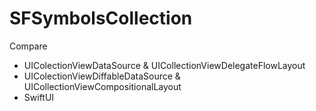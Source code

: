 # SFSymbolsCollection
Compare 
- UIColectionViewDataSource &amp; UICollectionViewDelegateFlowLayout
- UIColectionViewDiffableDataSource &amp; UICollectionViewCompositionalLayout
- SwiftUI 
